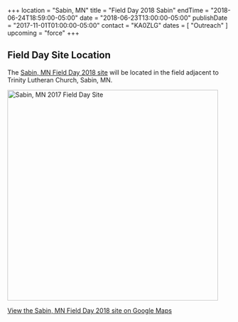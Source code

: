 +++
location = "Sabin, MN"
title = "Field Day 2018 Sabin"
endTime = "2018-06-24T18:59:00-05:00"
date = "2018-06-23T13:00:00-05:00"
publishDate = "2017-11-01T01:00:00-05:00"
contact = "KA0ZLG"
dates = [ "Outreach" ]
upcoming = "force"
+++

## Field Day Site Location

The [Sabin, MN Field Day 2018 site](https://goo.gl/maps/3LZgFLksDvk) will be located in the field adjacent to Trinity Lutheran Church, Sabin, MN.

<a data-flickr-embed="true"  href="https://www.flickr.com/photos/147076354@N03/35284000302/in/dateposted-public/" title="Sabin, MN 2018 Field Day Site"><img src="https://c1.staticflickr.com/5/4239/35284000302_f9635a5ac1.jpg" width="474" height="474" alt="Sabin, MN 2017 Field Day Site"></a><script async src="//embedr.flickr.com/assets/client-code.js" charset="utf-8"></script>

[View the Sabin, MN Field Day 2018 site on Google Maps](https://goo.gl/maps/3LZgFLksDvk)
